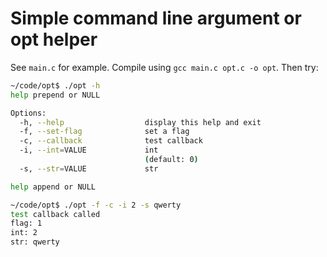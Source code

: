 # Simple command line argument or opt helper

See `main.c` for example. Compile using `gcc main.c opt.c -o opt`. Then try:

```sh
~/code/opt$ ./opt -h
help prepend or NULL

Options:
  -h, --help                  display this help and exit
  -f, --set-flag              set a flag
  -c, --callback              test callback
  -i, --int=VALUE             int
                              (default: 0)
  -s, --str=VALUE             str

help append or NULL

~/code/opt$ ./opt -f -c -i 2 -s qwerty
test callback called
flag: 1
int: 2
str: qwerty
```
